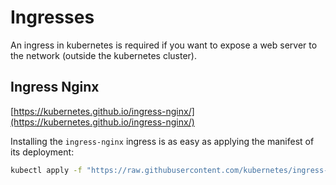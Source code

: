 # Ingresses

An ingress in kubernetes is required if you want to expose a web server to the network (outside the kubernetes cluster).

## Ingress Nginx

[https://kubernetes.github.io/ingress-nginx/](https://kubernetes.github.io/ingress-nginx/)

Installing the `ingress-nginx` ingress is as easy as applying the manifest of its deployment:

``` bash
kubectl apply -f "https://raw.githubusercontent.com/kubernetes/ingress-nginx/controller-v1.10.1/deploy/static/provider/cloud/deploy.yaml"
```
